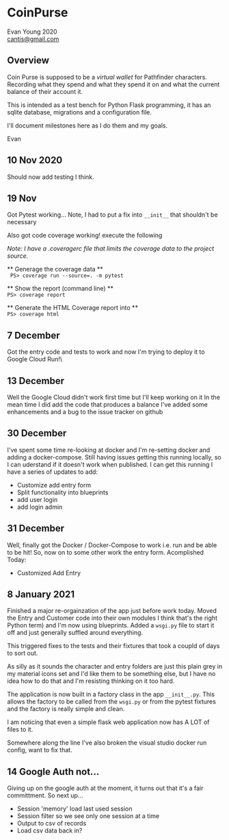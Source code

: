 # CoinPurse

Evan Young 2020  
cantis@gmail.com

## Overview
Coin Purse is supposed to be a *virtual wallet* for Pathfinder characters. Recording what they spend and what they spend it on and what the current balance of their account it. 

This is intended as a test bench for Python Flask programming, it has an sqlite database, migrations and a configuration file.

I'll document milestones here as I do them and my goals. 

Evan

## 10 Nov 2020
Should now add testing I think.

## 19 Nov
Got Pytest working... Note, I had to put a fix into ``` __init__ ``` that shouldn't be necessary

Also got code coverage working! execute the following

*Note: I have a .coveragerc file that limits the coverage data to the project source.*

** Generage the coverage data **  
``` PS> coverage run --source=. -m pytest```

** Show the report (command line) **  
``` PS> coverage report ```

** Generate the HTML Coverage report into **  
``` PS> coverage html ```

## 7 December
Got the entry code and tests to work and now I'm trying to deploy it to Google Cloud Run!\

## 13 December
Well the Google Cloud didn't work first time but I'll keep working on it
In the mean time I did add the code that produces a balance
I've added some enhancements and a bug to the issue tracker on github

## 30 December
I've spent some time re-looking at docker and I'm re-setting docker and adding a docker-compose.
Still having issues getting this running locally, so I can uderstand if it doesn't work when published. 
I can get this running I have a series of updates to add:
- Customize add entry form
- Split functionality into blueprints
- add user login
- add login admin

## 31 December
Well, finally got the Docker / Docker-Compose to work i.e. run and be able to be hit! So, now on to some other work
the entry form. 
Acomplished Today:
- Customized Add Entry

## 8 January 2021
Finished a major re-orgainzation of the app just before work today. Moved the Entry and Customer code into their own modules I think that's the right Python term) and I'm now using blueprints. Added a `wsgi.py` file to start it off and just generally suffled around everything. 

This triggered fixes to the tests and their fixtures that took a coupld of days to sort out. 

As silly as it sounds the character and entry folders are just this plain grey in my material icons set and I'd like them to be something else, but I have no idea how to do that and I'm resisting thinking on it too hard. 

The application is now built in a factory class in the app `__init__.py`. This allows the factory to be called from the `wsgi.py` or from the pytest fixtures and the factory is really simple and clean. 

I am noticing that even a simple flask web application now has A LOT of files to it. 

Somewhere along the line I've also broken the visual studio docker run config, want to fix that. 

## 14 Google Auth not...
Giving up on the google auth at the moment, it turns out that it's a fair committment. So next up... 
- Session 'memory' load last used session
- Session filter so we see only one session at a time
- Output to csv of records
- Load csv data back in? 










